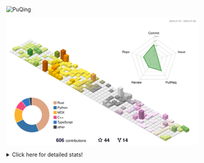![PuQing](https://user-images.githubusercontent.com/27223114/171565019-9a56fae6-b08b-421f-99db-7e830da42371.png)

![](./profile-3d-contrib/profile-season-animate.svg)

<details>
<summary>Click here for detailed stats!</summary>

<!--START_SECTION:waka-->
![Lines of code](https://img.shields.io/badge/From%20Hello%20World%20I%27ve%20Written-1.9%20million%20lines%20of%20code-blue)

**🐱 My GitHub Data** 

> 📦 447.9 kB Used in GitHub's Storage 
 > 
> 🏆 250 Contributions in the Year 2025
 > 
> 🚫 Not Opted to Hire
 > 
> 📜 40 Public Repositories 
 > 
> 🔑 34 Private Repositories 
 > 
**I'm an Early 🐤** 

```text
🌞 Morning                796 commits         ██░░░░░░░░░░░░░░░░░░░░░░░   09.38 % 
🌆 Daytime                3662 commits        ███████████░░░░░░░░░░░░░░   43.14 % 
🌃 Evening                1943 commits        ██████░░░░░░░░░░░░░░░░░░░   22.89 % 
🌙 Night                  2087 commits        ██████░░░░░░░░░░░░░░░░░░░   24.59 % 
```


📊 **This Week I Spent My Time On** 

```text
💬 Programming Languages: 
Surfing                  13 hrs 31 mins      ███████░░░░░░░░░░░░░░░░░░   28.01 % 
Python                   12 hrs 42 mins      ███████░░░░░░░░░░░░░░░░░░   26.31 % 
Chat                     8 hrs               ████░░░░░░░░░░░░░░░░░░░░░   16.60 % 
Swift                    6 hrs 24 mins       ███░░░░░░░░░░░░░░░░░░░░░░   13.28 % 
Typst                    2 hrs 53 mins       ██░░░░░░░░░░░░░░░░░░░░░░░   06.00 % 

🔥 Editors: 
VS Code                  17 hrs 38 mins      █████████░░░░░░░░░░░░░░░░   36.51 % 
Arc                      13 hrs 31 mins      ███████░░░░░░░░░░░░░░░░░░   28.01 % 
WeChat                   7 hrs 5 mins        ████░░░░░░░░░░░░░░░░░░░░░   14.67 % 
Xcode                    6 hrs 38 mins       ███░░░░░░░░░░░░░░░░░░░░░░   13.74 % 
Ghostty                  56 mins             ░░░░░░░░░░░░░░░░░░░░░░░░░   01.96 % 

💻 Operating System: 
Mac                      33 hrs 34 mins      █████████████████░░░░░░░░   69.51 % 
Linux                    9 hrs 42 mins       █████░░░░░░░░░░░░░░░░░░░░   20.10 % 
WSL                      5 hrs 1 min         ███░░░░░░░░░░░░░░░░░░░░░░   10.39 % 
```


<!--END_SECTION:waka-->
</details>
